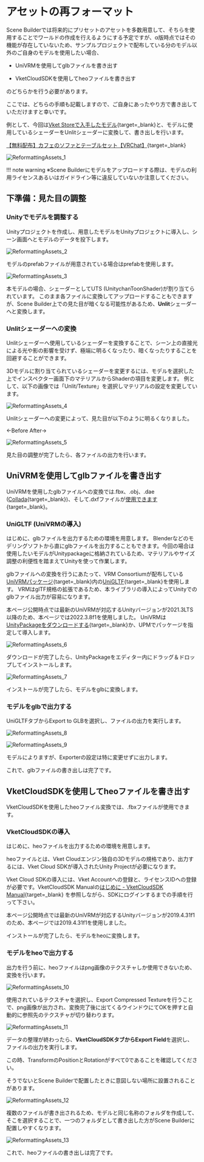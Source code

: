 # アセットの再フォーマット

Scene Builderでは将来的にプリセットのアセットを多数用意して、そちらを使用することでワールドの作成を行えるようにする予定ですが、α版時点ではその機能が存在していないため、サンプルプロジェクトで配布している分のモデル以外のご自身のモデルを使用したい場合、

- UniVRMを使用してglbファイルを書き出す

- VketCloudSDKを使用してheoファイルを書き出す

のどちらかを行う必要があります。

ここでは、どちらの手順も記載しますので、ご自身にあったやり方で書き出していただけますと幸いです。

例として、今回は[Vket Storeで入手したモデル](https://store.vket.com/ja/items/7530){target=_blank}と、モデルに使用しているシェーダーをUnlitシェーダーに変換して、書き出しを行います。

[【無料配布】カフェのソファとテーブルセット【VRChat】](https://store.vket.com/ja/items/7530){target=_blank}

![ReformattingAssets_1](img/ReformattingAssets_1.jpg)

!!! note warning
    ※Scene Builderにモデルをアップロードする際は、モデルの利用ライセンスあるいはガイドライン等に違反していないか注意してください。

## 下準備：見た目の調整

### Unityでモデルを調整する

Unityプロジェクトを作成し、用意したモデルをUnityプロジェクトに導入し、シーン画面へとモデルのデータを投下します。

![ReformattingAssets_2](img/ReformattingAssets_2.jpg)

モデルのprefabファイルが用意されている場合はprefabを使用します。

![ReformattingAssets_3](img/ReformattingAssets_3.jpg)

本モデルの場合、シェーダーとしてUTS (UnitychanToonShader)が割り当てられています。
このまま各ファイルに変換してアップロードすることもできますが、Scene Builder上での見た目が暗くなる可能性があるため、**Unlit**シェーダーへと変換します。

### Unlitシェーダーへの変換

Unlitシェーダーへ使用しているシェーダーを変換することで、シーン上の直接光による光や影の影響を受けず、極端に明るくなったり、暗くなったりすることを回避することができます。

3Dモデルに割り当てられているシェーダーを変更するには、モデルを選択した上でインスペクター画面下のマテリアルからShaderの項目を変更します。
例として、以下の画像では「Unlit/Texture」を選択しマテリアルの設定を変更しています。

![ReformattingAssets_4](img/ReformattingAssets_4.jpg)

Unlitシェーダーへの変更によって、見た目が以下のように明るくなりました。

←Before     After→

![ReformattingAssets_5](img/ReformattingAssets_5.jpg)

見た目の調整が完了したら、各ファイルの出力を行います。

## UniVRMを使用してglbファイルを書き出す

UniVRMを使用したglbファイルへの変換では.fbx、.obj、.dae ([Collada](https://www.khronos.org/collada/){target=_blank})、そして.dxfファイルが[使用できます](https://docs.unity3d.com/ja/2022.3/Manual/3D-formats.html){target=_blank}。

### UniGLTF (UniVRMの導入)

はじめに、glbファイルを出力するための環境を用意します。
Blenderなどのモデリングソフトから直にglbファイルを出力することもできます。今回の場合は使用したいモデルがUnitypackageに格納されているため、マテリアルやサイズ調整の利便性を踏まえてUnityを使って作業します。

glbファイルへの変換を行うにあたって、VRM Consortiumが配布している[UniVRMパッケージ](https://github.com/vrm-c/UniVRM/releases){target=_blank}内の[UniGLTF](https://vrm.dev/gltf/index.html){target=_blank}を使用します。
VRMはglTF規格の拡張であるため、本ライブラリの導入によってUnityでのglbファイル出力が容易になります。

本ページ公開時点では最新のUniVRMが対応するUnityバージョンが2021.3LTS以降のため、本ページでは2022.3.8f1を使用しました。
UniVRMは[UnityPackageをダウンロードする](https://github.com/vrm-c/UniVRM/releases/tag/v0.114.0){target=_blank}か、UPMでパッケージを指定して導入します。

![ReformattingAssets_6](img/ReformattingAssets_6.jpg)

ダウンロードが完了したら、UnityPackageをエディター内にドラッグ＆ドロップしてインストールします。

![ReformattingAssets_7](img/ReformattingAssets_7.jpg)

インストールが完了したら、モデルをglbに変換します。

### モデルをglbで出力する

UniGLTFタブからExport to GLBを選択し、ファイルの出力を実行します。

![ReformattingAssets_8](img/ReformattingAssets_8.jpg)

![ReformattingAssets_9](img/ReformattingAssets_9.jpg)

モデルによりますが、Exporterの設定は特に変更せずに出力します。

これで、glbファイルの書き出しは完了です。

## VketCloudSDKを使用してheoファイルを書き出す

VketCloudSDKを使用したheoファイル変換では、.fbxファイルが使用できます。

### VketCloudSDKの導入

はじめに、heoファイルを出力するための環境を用意します。

heoファイルとは、Vket Cloudエンジン独自の3Dモデルの規格であり、出力するには、Vket Cloud SDKが導入されたUnity Projectが必要になります。

Vket Cloud SDKの導入には、Vket Accountへの登録と、ライセンスIDへの登録が必要です。VketCloudSDK Manualの[はじめに - VketCloudSDK Manual](https://vrhikky.github.io/VketCloudSDK_Documents/latest/ja/index.html){target=_blank} を参照しながら、SDKにログインするまでの手順を行って下さい。

本ページ公開時点では最新のUniVRMが対応するUnityバージョンが2019.4.31f1のため、本ページでは2019.4.31f1を使用しました。

インストールが完了したら、モデルをheoに変換します。

### モデルをheoで出力する

出力を行う前に、heoファイルはpng画像のテクスチャしか使用できないため、変換を行います。

![ReformattingAssets_10](img/ReformattingAssets_10.jpg)

使用されているテクスチャを選択し、Export Compressed Textureを行うことで、png画像が出力され、変換完了後に出てくるウインドウにてOKを押すと自動的に参照先のテクスチャが切り替わります。

![ReformattingAssets_11](img/ReformattingAssets_11.jpg)

データの整理が終わったら、**VketCloudSDKタブからExport Field**を選択し、ファイルの出力を実行します。

この時、TransformのPositionとRotationがすべて0であることを確認してください。

そうでないとScene Builderで配置したときに意図しない場所に設置されることがあります。

![ReformattingAssets_12](img/ReformattingAssets_12.jpg)

複数のファイルが書き出されるため、モデルと同じ名称のフォルダを作成して、そこを選択することで、一つのフォルダとして書き出した方がScene Builderに配置しやすくなります。

![ReformattingAssets_13](img/ReformattingAssets_13.jpg)

これで、heoファイルの書き出しは完了です。
